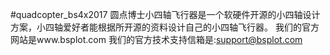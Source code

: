#quadcopter_bs4x2017
圆点博士小四轴飞行器是一个软硬件开源的小四轴设计方案，小四轴爱好者能根据所开源的资料设计自己的小四轴飞行器。
我们的官方网站是www.bsplot.com
我们的官方技术支持信箱是:support@bsplot.com
